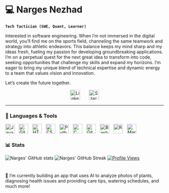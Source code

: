 # 💻 Narges Nezhad 

**`Tech Tactician (SWE, Quant, Learner)`**

Interested in software engineering. When I’m not immersed in the digital world, you’ll find me on the sports field, channeling the same teamwork and strategy into athletic endeavors. This balance keeps my mind sharp and my ideas fresh, fueling my passion for developing groundbreaking applications. I’m on a perpetual quest for the next great idea to transform into code, seeking opportunities that challenge my skills and expand my horizons. I’m eager to bring my unique blend of technical expertise and dynamic energy to a team that values vision and innovation.

Let’s create the future together.

<!-- Social icons section -->
<p align="center">
  <a href="https://www.linkedin.com/in/narges-movahedian-nezhad/"><img width="32px" alt="LinkedIn" title="LinkedIn" src="https://i.imgur.com/yRpa1dQ.png"/></a>
  &#8287;&#8287;&#8287;&#8287;&#8287;
  <a href="https://stackoverflow.com/users/21972743/narges-m"><img width="32px" alt="Stack Overflow" title="Stack Overflow" src="https://cdn2.iconfinder.com/data/icons/social-icons-color/512/stackoverflow-1024.png"/></a>
</p>

---

### 🧰 Languages & Tools

<img align="left" alt="Java" width="30px" style="padding-right:10px;" src="https://cdn.jsdelivr.net/gh/devicons/devicon/icons/java/java-original.svg"/>
<img align="left" alt="Git" width="30px" style="padding-right:10px;" src="https://cdn.jsdelivr.net/gh/devicons/devicon/icons/git/git-original.svg" />
<img align="left" alt="HTML" width="30px" style="padding-right:10px;" src="https://cdn.jsdelivr.net/gh/devicons/devicon/icons/html5/html5-plain.svg" />
<img align="left" alt="CSS" width="30px" style="padding-right:10px;" src="https://cdn.jsdelivr.net/gh/devicons/devicon/icons/css3/css3-plain.svg" />
<img align="left" alt="Python" width="30px" style="padding-right:10px;" src="https://cdn.jsdelivr.net/gh/devicons/devicon/icons/python/python-plain.svg" />
<img align="left" alt="C" width="30px" style="padding-right:10px;" src="https://www.kindpng.com/picc/m/403-4039227_c-language-logo-png-transparent-png.png" />
<img align="left" alt="GitHub" width="30px" style="padding-right:10px;" src="https://cdn.jsdelivr.net/gh/devicons/devicon/icons/github/github-original.svg" />
<img align="left" alt="Bash" width="30px" style="padding-right:10px;" src="https://cdn.jsdelivr.net/gh/devicons/devicon/icons/bash/bash-original.svg" />
<img align="left" alt="R" width="30px" style="padding-right:10px;" src="https://workingnation.com/wp-content/uploads/2018/05/R_logo.svg_.png" />
<img align="left" alt="Markdown" width="30px" style="padding-right:10px;" src="https://www.markdownguide.org/assets/images/markdown-guide-og.jpg" />
<br />

#

### 📊 Stats

![Narges' GitHub stats](https://github-readme-stats.vercel.app/api?username=nargesmn100&show_icons=true&theme=gruvbox)
![Narges' GitHub Streak](https://github-readme-streak-stats.herokuapp.com/?user=nargesmn100&theme=radical&hide_border=false)
[![Profile Views](https://visitcount.itsvg.in/api?id=nargesmn100&label=Profile%20Views&color=5&icon=0&pretty=false)](https://visitcount.itsvg.in)



#

🔭 I’m currently building an app that uses AI to analyze photos of plants, diagnosing health issues and providing care tips, watering schedules, and much more!
